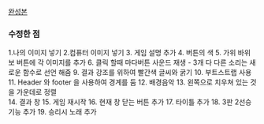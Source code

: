 [완성본](https://polite-crisp-e5ee15.netlify.app/)  

### 수정한 점

1.나의 이미지 넣기
2.컴퓨터 이미지 넣기
3. 게임 설명 추가
4. 버튼의 색
5. 가위 바위 보 버튼에 각 이미지를 추가
6. 클릭 할때 마다버튼 사운드 재생
     - 3개 다 다른 소리는 새로운 함수로 선언 해줌
9. 결과 강조를 위하여 빨간색 글씨와 굵기
10. 부트스트랩 사용
11. Header 와 footer 을 사용하여 경계를 둠
12. 배경음악
13. 왼쪽으로 치우쳐 있는 것을 가운데로 정렬 	
14. 결과 창
15. 게임 재시작
16. 현재 창 닫는 버튼 추가
17. 타이틀 추가
18. 3판 2선승 기능 추가
19. 승리시 노래 추가
